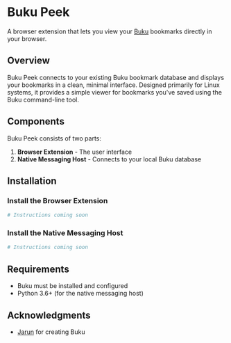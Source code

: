 # Buku Peek

A browser extension that lets you view your [Buku](https://github.com/jarun/buku) bookmarks directly in your browser.

## Overview

Buku Peek connects to your existing Buku bookmark database and displays your bookmarks in a clean, minimal interface. Designed primarily for Linux systems, it provides a simple viewer for bookmarks you've saved using the Buku command-line tool.

## Components

Buku Peek consists of two parts:

1. **Browser Extension** - The user interface
2. **Native Messaging Host** - Connects to your local Buku database

## Installation

### Install the Browser Extension

```bash
# Instructions coming soon
```

### Install the Native Messaging Host

```bash
# Instructions coming soon
```

## Requirements

- Buku must be installed and configured
- Python 3.6+ (for the native messaging host)

## Acknowledgments

- [Jarun](https://github.com/jarun) for creating Buku
